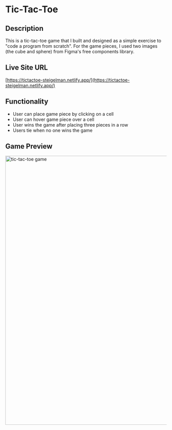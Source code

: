 # Tic-Tac-Toe

## Description
This is a tic-tac-toe game that I built and designed as a simple exercise to "code a program from scratch". For the game pieces, I used two images (the cube and sphere) from Figma's free components library.

## Live Site URL
[https://tictactoe-steigelman.netlify.app/](https://tictactoe-steigelman.netlify.app/)

## Functionality
* User can place game piece by clicking on a cell
* User can hover game piece over a cell
* User wins the game after placing three pieces in a row
* Users tie when no one wins the game

## Game Preview
<img src="/.png" alt="tic-tac-toe game" width="840"/>

